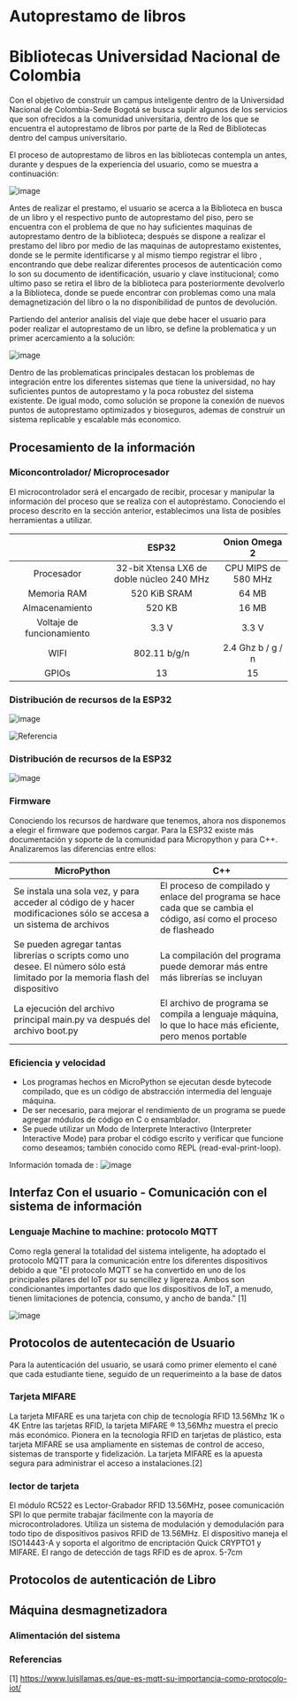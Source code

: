 # Autoprestamo de libros
# Bibliotecas Universidad Nacional de Colombia
Con el objetivo de construir un campus inteligente dentro de la Universidad Nacional de Colombia-Sede Bogotá se busca suplir algunos de los servicios que son ofrecidos a la comunidad universitaria, dentro de los que se encuentra el autoprestamo de libros por parte de la Red de Bibliotecas dentro del campus universitario.

El proceso de autoprestamo de libros en las bibliotecas contempla un antes, durante y despues de la experiencia del usuario, como se muestra a continuación:

![image](https://user-images.githubusercontent.com/70990883/164366780-317ffe7e-db18-4e8a-b064-e36025364265.png)

Antes de realizar el prestamo, el usuario se acerca a la Biblioteca en busca de un libro y el respectivo punto de autoprestamo del piso, pero se encuentra con el problema de que no hay suficientes maquinas de autoprestamo dentro de la biblioteca; después se dispone a realizar el prestamo del libro por medio de las maquinas de autoprestamo existentes, donde se le permite identificarse y al mismo tiempo registrar el libro , encontrando que debe realizar diferentes procesos de autenticación como lo son su documento de identificación, usuario y clave institucional; como ultimo paso se retira el libro de la biblioteca para posteriormente devolverlo a la Biblioteca, donde se puede encontrar con problemas como una mala demagnetización del libro o la no disponibilidad de puntos de devolución.

Partiendo del anterior analisis del viaje que debe hacer el usuario para poder realizar el autoprestamo de un libro, se define la problematica y un primer acercamiento a la solución:

![image](https://user-images.githubusercontent.com/70990883/164368591-d57464b9-8dc5-4ffd-865a-16199c7248fe.png)

Dentro de las problematicas principales destacan los problemas de integración entre los diferentes sistemas que tiene la universidad, no hay suficientes puntos de autoprestamo y la poca robustez del sistema existente. De igual modo, como solución se propone la conexión de nuevos puntos de autoprestamo optimizados y bioseguros, ademas de construir un sistema replicable y escalable más economico.


## Procesamiento de la información
### Miconcontrolador/ Microprocesador

El microcontrolador será el encargado de recibir, procesar y manipular la información del proceso que se realiza con el autopréstamo. Conociendo el proceso descrito en la sección anterior, establecimos una lista de posibles herramientas a utilizar.  

|  | ESP32 | Onion Omega 2 |
| :---:         |     :---:      |          :---: |
| Procesador   |  32-bit Xtensa LX6 de doble núcleo 240 MHz    | CPU MIPS de 580 MHz   |
| Memoria RAM     | 520 KiB SRAM     |64 MB     |
| Almacenamiento    | 	520 KB     | 16 MB      |
| Voltaje de funcionamiento     | 3.3 V      | 3.3 V     |
| WIFI     | 802.11 b/g/n      | 2.4 Ghz  b / g / n     |
| GPIOs     | 13       | 15     |

### Distribución de recursos de la ESP32

![image](https://github.com/dfigueroa11/bibliotecas_autoprestamo_UNAL/blob/main/images/ESP32.jpg)

![Referencia](https://www.google.com/url?sa=i&url=https%3A%2F%2Fwww.formacionprofesional.info%2Flos-modulos-esp32-y-lora-mas-vendidos%2F&psig=AOvVaw1jBdXjaZBCsjzVAEg_XZ78&ust=1650600058190000&source=images&cd=vfe&ved=0CAwQjRxqFwoTCJj3u8SipPcCFQAAAAAdAAAAABAJ)

### Distribución de recursos de la ESP32

![image](https://github.com/dfigueroa11/bibliotecas_autoprestamo_UNAL/blob/main/images/Omega2.png)

### Firmware

Conociendo los recursos de hardware que tenemos, ahora nos disponemos a elegir el firmware que podemos cargar. Para la ESP32 existe más documentación y soporte de la comunidad para Micropython y para C++. Analizaremos las diferencias entre ellos:

| MicroPython | C++ |
| ------------- | ------------- |
| Se instala una sola vez, y para acceder al código de y hacer modificaciones sólo se accesa a un sistema de archivos  | El proceso de compilado y enlace del programa se hace cada que se cambia el código, así como el proceso de flasheado  |
| Se pueden agregar tantas librerías o scripts como uno desee. El número sólo está limitado por la memoria flash del dispositivo | La compilación del programa puede demorar más entre más librerías se incluyan  |
|La ejecución del archivo principal main.py va después del archivo boot.py | El archivo de programa se compila a lenguaje máquina, lo que lo hace más eficiente, pero menos portable|

### Eficiencia y velocidad
- Los programas hechos en MicroPython se ejecutan desde bytecode compilado, que es un código de abstracción intermedia del lenguaje máquina.
- De ser necesario, para mejorar el rendimiento de un programa se puede agregar módulos de código en C o ensamblador.
- Se puede utilizar un Modo de Interprete Interactivo (Interpreter Interactive Mode) para probar el código escrito y verificar que funcione como deseamos; también conocido como REPL (read-eval-print-loop).

Información tomada de : ![image](https://blog.330ohms.com/2020/07/17/comparativa-arduino-v-s-micropython-para-el-esp32/)

## Interfaz Con el usuario - Comunicación con el sistema de información

### Lenguaje Machine to machine: protocolo MQTT

Como regla general la totalidad del sistema inteligente, ha adoptado el protocolo MQTT para la comunicación entre los diferentes dispositivos debido a que "El protocolo MQTT se ha convertido en uno de los principales pilares del IoT por su sencillez y ligereza. Ambos son condicionantes importantes dado que los dispositivos de IoT, a menudo, tienen limitaciones de potencia, consumo, y ancho de banda." [1]

![image](https://github.com/dfigueroa11/bibliotecas_autoprestamo_UNAL/blob/main/images/MQTT.jpg)

## Protocolos de autentecación de Usuario

Para la autenticación del usuario, se usará como primer elemento el cané que cada estudiante tiene, seguido de un requerimeinto a la base de datos

### Tarjeta MIFARE

La tarjeta MIFARE es una tarjeta con chip de tecnología RFID 13.56Mhz 1K o 4K Entre las tarjetas RFID, la tarjeta MIFARE ® 13,56Mhz muestra el precio más económico. Pionera en la tecnología RFID en tarjetas de plástico, esta tarjeta MIFARE se usa ampliamente en sistemas de control de acceso, sistemas de transporte y fidelización.  La tarjeta MIFARE es la apuesta segura para administrar el acceso a  instalaciones.[2]

### lector de tarjeta 

El módulo RC522 es Lector-Grabador RFID 13.56MHz, posee comunicación SPI lo que permite trabajar fácilmente con la mayoría de microcontroladores. Utiliza un sistema de modulación y demodulación para todo tipo de dispositivos pasivos RFID de 13.56MHz. El dispositivo maneja el ISO14443-A y soporta el algoritmo de encriptación Quick CRYPTO1 y MIFARE. El rango de detección de tags RFID es de aprox. 5-7cm



## Protocolos de autenticación de Libro 

## Máquina desmagnetizadora

### Alimentación del sistema

### Referencias 

[1] https://www.luisllamas.es/que-es-mqtt-su-importancia-como-protocolo-iot/

